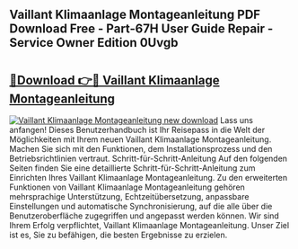 ## Vaillant Klimaanlage Montageanleitung PDF Download Free - Part-67H User Guide Repair - Service Owner Edition 0Uvgb

# <h2><a href="http://df7fx2e.blite.top/?on=Vaillant+Klimaanlage+Montageanleitung">🔗Download 👉🔴 Vaillant Klimaanlage Montageanleitung</a></h2>

[![Vaillant Klimaanlage Montageanleitung new download](https://i.imgur.com/lujVjoI.png)](http://df7fx2e.blite.top/?on=Vaillant+Klimaanlage+Montageanleitung)
Lass uns anfangen! Dieses Benutzerhandbuch ist Ihr Reisepass in die Welt der Möglichkeiten mit Ihrem neuen Vaillant Klimaanlage Montageanleitung. Machen Sie sich mit den Funktionen, dem Installationsprozess und den Betriebsrichtlinien vertraut. Schritt-für-Schritt-Anleitung Auf den folgenden Seiten finden Sie eine detaillierte Schritt-für-Schritt-Anleitung zum Einrichten Ihres Vaillant Klimaanlage Montageanleitung. Zu den erweiterten Funktionen von Vaillant Klimaanlage Montageanleitung gehören mehrsprachige Unterstützung, Echtzeitübersetzung, anpassbare Einstellungen und automatische Synchronisierung, auf die alle über die Benutzeroberfläche zugegriffen und angepasst werden können. Wir sind Ihrem Erfolg verpflichtet, Vaillant Klimaanlage Montageanleitung. Unser Ziel ist es, Sie zu befähigen, die besten Ergebnisse zu erzielen.
